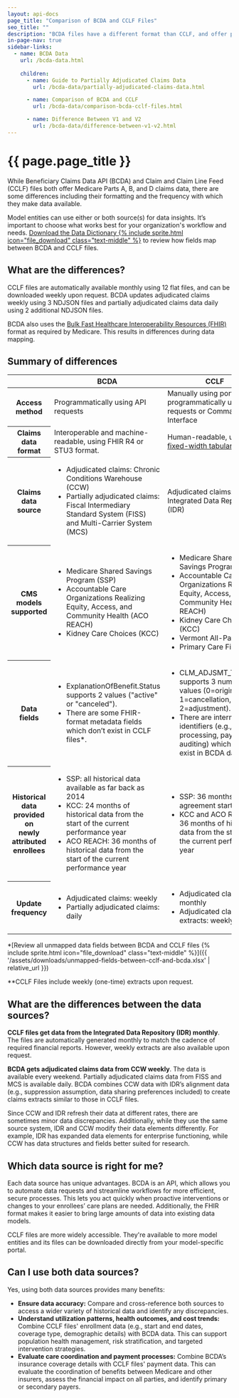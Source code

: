 ```yaml
---
layout: api-docs
page_title: "Comparison of BCDA and CCLF Files"
seo_title: ""
description: "BCDA files have a different format than CCLF, and offer partially adjudicated claims data which updates more frequently."
in-page-nav: true
sidebar-links: 
  - name: BCDA Data
    url: /bcda-data.html
    
    children:
      - name: Guide to Partially Adjudicated Claims Data
        url: /bcda-data/partially-adjudicated-claims-data.html

      - name: Comparison of BCDA and CCLF
        url: /bcda-data/comparison-bcda-cclf-files.html

      - name: Difference Between V1 and V2
        url: /bcda-data/difference-between-v1-v2.html
---
```


# {{ page.page_title }}

While Beneficiary Claims Data API (BCDA) and Claim and Claim Line Feed (CCLF) files both offer Medicare Parts A, B, and D claims data, there are some differences including their formatting and the frequency with which they make data available.

Model entities can use either or both source(s) for data insights. It’s important to choose what works best for your organization's workflow and needs. <a href="{{ '/assets/downloads/BCDA_Data_Dictionary.xlsx' | relative_url }}">Download the Data Dictionary {% include sprite.html icon="file_download" class="text-middle" %}</a> to review how fields map between BCDA and CCLF files.

## What are the differences?

CCLF files are automatically available monthly using 12 flat files, and can be downloaded weekly upon request. BCDA updates adjudicated claims weekly using 3 NDJSON files and partially adjudicated claims data daily using 2 additional NDJSON files.

BCDA also uses the <a href="https://hl7.org/fhir/uv/bulkdata/" target="_blank" rel="noopener noreferrer">Bulk Fast Healthcare Interoperability Resources (FHIR)</a> format as required by Medicare. This results in differences during data mapping.

## Summary of differences

<table class="usa-table usa-table--stacked usa-table--borderless">
    <thead>
        <tr>
            <th scope="col"></th>
            <th scope="col">BCDA</th>
            <th scope="col">CCLF</th>
        </tr>
    </thead>
    <tbody>
        <tr>
            <th scope="row">Access method</th>
            <td data-label="BCDA">Programmatically using API requests</td>
            <td data-label="CCLF">Manually using portals or programmatically using API requests or Command Line Interface</td>
        </tr>
        <tr>
            <th scope="row">Claims data format</th>
            <td data-label="BCDA">Interoperable and machine-readable, using FHIR R4 or STU3 format.</td>
            <td data-label="CCLF">Human-readable, using <a href="https://www.cms.gov/files/document/cclf-information-packet.pdf" target="_blank" rel="noopener noreferrer">fixed-width tabular files.</a></td>
        </tr>
        <tr>
            <th scope="row">Claims data source</th>
            <td data-label="BCDA">
                <ul>
                    <li>Adjudicated claims: Chronic Conditions Warehouse (CCW)</li>
                    <li>Partially adjudicated claims: Fiscal Intermediary Standard System (FISS) and Multi-Carrier System (MCS)</li>
                </ul>
            </td>
            <td data-label="CCLF">Adjudicated claims: Integrated Data Repository (IDR)</td>
        </tr>
        <tr>
            <th scope="row">CMS models supported</th>
            <td data-label="BCDA">
                <ul>
                    <li>Medicare Shared Savings Program (SSP)</li>
                    <li>Accountable Care Organizations Realizing Equity, Access, and Community Health (ACO REACH)</li>
                    <li>Kidney Care Choices (KCC)</li>
                </ul>
            </td>
            <td data-label="CCLF">
                <ul>
                    <li>Medicare Shared Savings Program (SSP)</li>
                    <li>Accountable Care Organizations Realizing Equity, Access, and Community Health (ACO REACH)</li>
                    <li>Kidney Care Choices (KCC)</li>
                    <li>Vermont All-Payer</li>
                    <li>Primary Care First</li>
                </ul>
            </td>
        </tr>
        <tr>
            <th scope="row">Data fields</th>
            <td data-label="BCDA">
                <ul>
                    <li>ExplanationOfBenefit.Status supports 2 values ("active" or "canceled").</li> 
                    <li>There are some FHIR-format metadata fields which don’t exist in CCLF files*.</li>
                </ul>
            </td>
            <td data-label="CCLF">
                <ul>
                    <li>CLM_ADJSMT_TYPE_CD supports 3 numeric values (0=original, 1=cancellation, or 2=adjustment). </li>
                    <li>There are internal identifiers (e.g., claims processing, payment, auditing) which don’t exist in BCDA data*.</li>
                </ul>
            </td>
        </tr>
        <tr>
            <th scope="row">Historical data provided on<br> newly attributed enrollees</th>
            <td data-label="BCDA">
                <ul>
                    <li>SSP: all historical data available as far back as 2014</li>
                    <li>KCC: 24 months of historical data from the start of the current performance year</li>
                    <li>ACO REACH: 36 months of historical data from the start of the current performance year</li>
                </ul>
            </td>
            <td data-label="CCLF">
                <ul>
                    <li>SSP: 36 months prior to agreement start date</li>
                    <li>KCC and ACO REACH: 36 months of historical data from the start of the current performance year</li>
                </ul>
            </td>
        </tr>
        <tr>
            <th scope="row">Update frequency</th>
            <td data-label="BCDA">
                <ul>
                    <li>Adjudicated claims: weekly</li>
                    <li>Partially adjudicated claims: daily</li>
                </ul>
            </td>
            <td data-label="CCLF">
            <ul>
                    <li>Adjudicated claims: monthly</li>
                    <li>Adjudicated claim extracts: weekly**</li>
                </ul>
            </td>
        </tr>
    </tbody>
</table>

*[Review all unmapped data fields between BCDA and CCLF files {% include sprite.html icon="file_download" class="text-middle" %}]({{ '/assets/downloads/unmapped-fields-between-cclf-and-bcda.xlsx' | relative_url }})

**CCLF Files include weekly (one-time) extracts upon request.

## What are the differences between the data sources?

**CCLF files get data from the Integrated Data Repository (IDR) monthly**. The files are automatically generated monthly to match the cadence of required financial reports. However, weekly extracts are also available upon request.

**BCDA gets adjudicated claims data from CCW weekly**. The data is available every weekend. Partially adjudicated claims data from FISS and MCS is available daily. BCDA combines CCW data with IDR’s alignment data (e.g., suppression assumption, data sharing preferences included) to create claims extracts similar to those in CCLF files.

Since CCW and IDR refresh their data at different rates, there are sometimes minor data discrepancies. Additionally, while they use the same source system, IDR and CCW modify their data elements differently. For example, IDR has expanded data elements for enterprise functioning, while CCW has data structures and fields better suited for research. 

## Which data source is right for me?
Each data source has unique advantages. BCDA is an API, which allows you to automate data requests and streamline workflows for more efficient, secure processes. This lets you act quickly when proactive interventions or changes to your enrollees’ care plans are needed. Additionally, the FHIR format makes it easier to bring large amounts of data into existing data models. 

CCLF files are more widely accessible. They're available to more model entities and its files can be downloaded directly from your model-specific portal.

## Can I use both data sources?

Yes, using both data sources provides many benefits:

- **Ensure data accuracy:** Compare and cross-reference both sources to access a wider variety of historical data and identify any discrepancies. 
- **Understand utilization patterns, health outcomes, and cost trends:** Combine CCLF files' enrollment data (e.g., start and end dates, coverage type, demographic details) with BCDA data. This can support population health management, risk stratification, and targeted intervention strategies.
- **Evaluate care coordination and payment processes:** Combine BCDA’s insurance coverage details with CCLF files' payment data. This can evaluate the coordination of benefits between Medicare and other insurers, assess the financial impact on all parties, and identify primary or secondary payers.